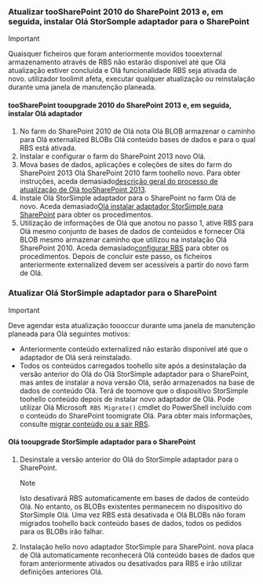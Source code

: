 <!--author=SharS last changed: 9/17/15-->

### <a name="upgrade-sharepoint-2010-toosharepoint-2013-and-then-install-hello-storsomple-adapter-for-sharepoint"></a>Atualizar tooSharePoint 2010 do SharePoint 2013 e, em seguida, instalar Olá StorSomple adaptador para o SharePoint
> [!IMPORTANT]
> Quaisquer ficheiros que foram anteriormente movidos tooexternal armazenamento através de RBS não estarão disponível até que Olá atualização estiver concluída e Olá funcionalidade RBS seja ativada de novo. utilizador toolimit afeta, executar qualquer atualização ou reinstalação durante uma janela de manutenção planeada.
> 
> 

#### <a name="tooupgrade-sharepoint-2010-toosharepoint-2013-and-then-install-hello-adapter"></a>tooSharePoint tooupgrade 2010 do SharePoint 2013 e, em seguida, instalar Olá adaptador
1. No farm do SharePoint 2010 de Olá nota Olá BLOB armazenar o caminho para Olá externalized BLOBs Olá conteúdo bases de dados e para o qual RBS está ativada. 
2. Instalar e configurar o farm do SharePoint 2013 novo Olá. 
3. Mova bases de dados, aplicações e coleções de sites do farm do SharePoint 2013 Olá SharePoint 2010 farm toohello novo. Para obter instruções, aceda demasiado[descrição geral do processo de atualização de Olá tooSharePoint 2013](https://technet.microsoft.com/library/cc262483.aspx).
4. Instale Olá StorSimple adaptador para o SharePoint no farm Olá de novo. Aceda demasiado[Olá instalar adaptador StorSimple para SharePoint](#install-the-storsimple-adapter-for-sharepoint) para obter os procedimentos.
5. Utilização de informações de Olá que anotou no passo 1, ative RBS para Olá mesmo conjunto de bases de dados de conteúdos e fornecer Olá BLOB mesmo armazenar caminho que utilizou na instalação Olá SharePoint 2010. Aceda demasiado[configurar RBS](#configure-rbs) para obter os procedimentos. Depois de concluir este passo, os ficheiros anteriormente externalized devem ser acessíveis a partir do novo farm de Olá. 

### <a name="upgrade-hello-storsimple-adapter-for-sharepoint"></a>Atualizar Olá StorSimple adaptador para o SharePoint
> [!IMPORTANT]
> Deve agendar esta atualização toooccur durante uma janela de manutenção planeada para Olá seguintes motivos:
> 
> * Anteriormente conteúdo externalized não estarão disponível até que o adaptador de Olá será reinstalado.
> * Todos os conteúdos carregados toohello site após a desinstalação da versão anterior do Olá do Olá StorSimple adaptador para o SharePoint, mas antes de instalar a nova versão Olá, serão armazenados na base de dados de conteúdo Olá. Terá de toomove que o dispositivo StorSimple toohello conteúdo depois de instalar novo adaptador de Olá. Pode utilizar Olá Microsoft` RBS Migrate()` cmdlet do PowerShell incluído com o conteúdo do SharePoint toomigrate Olá. Para obter mais informações, consulte [migrar conteúdo ou a sair RBS](https://technet.microsoft.com/library/ff628255.aspx). 
> 
> 

#### <a name="tooupgrade-hello-storsimple-adapter-for-sharepoint"></a>Olá tooupgrade StorSimple adaptador para o SharePoint
1. Desinstale a versão anterior do Olá do StorSimple adaptador para o SharePoint.
   
   > [!NOTE]
   > Isto desativará RBS automaticamente em bases de dados de conteúdo Olá. No entanto, os BLOBs existentes permanecem no dispositivo do StorSimple Olá. Uma vez RBS está desativada e Olá BLOBs não foram migrados toohello back conteúdo bases de dados, todos os pedidos para os BLOBs irão falhar. 
   > 
   > 
2. Instalação hello novo adaptador StorSimple para SharePoint. nova placa de Olá automaticamente reconhecerá Olá conteúdo bases de dados que foram anteriormente ativados ou desativados para RBS e irão utilizar definições anteriores Olá.

